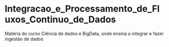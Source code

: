 # Integracao_e_Processamento_de_Fluxos_Continuo_de_Dados
Matéria do curso Ciência de dados e BigData, onde ensina a integrar e fazer ingestão de dados 
